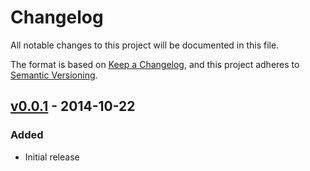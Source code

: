 # Changelog

All notable changes to this project will be documented in this file.

The format is based on [Keep a Changelog](https://keepachangelog.com/en/1.1.0/),
and this project adheres to
[Semantic Versioning](https://semver.org/spec/v2.0.0.html).

## [v0.0.1] - 2014-10-22

### Added

- Initial release

[v0.0.1]: https://github.com/shapeshed/cosmosign/tree/v0.0.1
